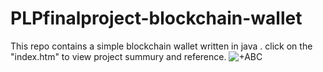 # PLPfinalproject-blockchain-wallet
This repo contains a simple blockchain wallet written in java . click on the "index.htm" to view project summury and reference. 
![+ABC](https://user-images.githubusercontent.com/107644537/199958310-e6495037-11f8-4423-93ed-5704dcf2a888.jpg)

